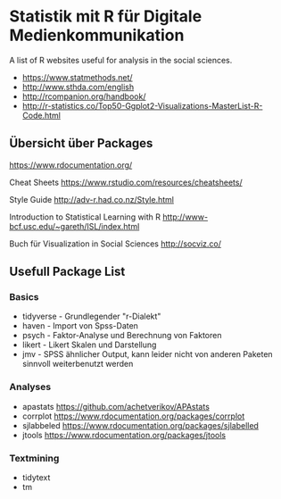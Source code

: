 # Statistik mit R für Digitale Medienkommunikation
A list of R websites useful for analysis in the social sciences. 

* https://www.statmethods.net/
* http://www.sthda.com/english
* http://rcompanion.org/handbook/
* http://r-statistics.co/Top50-Ggplot2-Visualizations-MasterList-R-Code.html


## Übersicht über Packages
https://www.rdocumentation.org/

Cheat Sheets
https://www.rstudio.com/resources/cheatsheets/

Style Guide
http://adv-r.had.co.nz/Style.html

Introduction to Statistical Learning with R
http://www-bcf.usc.edu/~gareth/ISL/index.html

Buch für Visualization in Social Sciences
http://socviz.co/


## Usefull Package List
### Basics
* tidyverse - Grundlegender "r-Dialekt" 
* haven - Import von Spss-Daten 
* psych - Faktor-Analyse und Berechnung von Faktoren
* likert - Likert Skalen und Darstellung 
* jmv - SPSS ähnlicher Output, kann leider nicht von anderen Paketen sinnvoll weiterbenutzt werden

### Analyses
* apastats https://github.com/achetverikov/APAstats
* corrplot https://www.rdocumentation.org/packages/corrplot
* sjlabbeled https://www.rdocumentation.org/packages/sjlabelled
* jtools https://www.rdocumentation.org/packages/jtools

### Textmining
* tidytext
* tm
